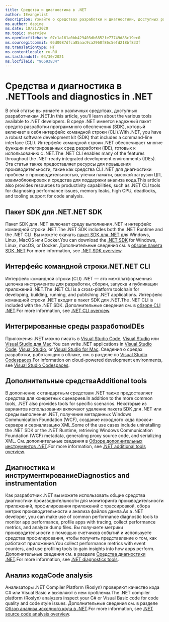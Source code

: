 ```yaml
---
title: Средства и диагностика в .NET
author: IEvangelist
description: Узнайте о средствах разработки и диагностики, доступных разработчикам .NET.
ms.author: dapine
ms.date: 10/21/2020
ms.topic: overview
ms.openlocfilehash: 07c1a161a0bb429403db6852fe77749d83c19ec0
ms.sourcegitcommit: 05d0087dfca85aac9ca2960f86c5efd218bf833f
ms.translationtype: HT
ms.contentlocale: ru-RU
ms.lasthandoff: 03/30/2021
ms.locfileid: "96593834"
---
```

# <a name="tools-and-diagnostics-in-net"></a><span data-ttu-id="bf6f6-103">Средства и диагностика в .NET</span><span class="sxs-lookup"><span data-stu-id="bf6f6-103">Tools and diagnostics in .NET</span></span>

<span data-ttu-id="bf6f6-104">В этой статье вы узнаете о различных средствах, доступных разработчикам .NET.</span><span class="sxs-lookup"><span data-stu-id="bf6f6-104">In this article, you'll learn about the various tools available to .NET developers.</span></span> <span data-ttu-id="bf6f6-105">В среде .NET имеется надежный пакет средств разработки программного обеспечения (SDK), который включает в себя интерфейс командной строки (CLI).</span><span class="sxs-lookup"><span data-stu-id="bf6f6-105">With .NET, you have a robust software development kit (SDK) that includes a command-line interface (CLI).</span></span> <span data-ttu-id="bf6f6-106">Интерфейс командной строки .NET обеспечивает многие функции интегрированных сред разработки (IDE), готовых к использованию с .NET.</span><span class="sxs-lookup"><span data-stu-id="bf6f6-106">The .NET CLI enables many of the features throughout the .NET-ready integrated development environments (IDEs).</span></span> <span data-ttu-id="bf6f6-107">Эта статья также предоставляет ресурсы для повышения производительности, такие как средства CLI .NET для диагностики проблем с производительностью, утечки памяти, высокой загрузки ЦП, взаимоблокировок и средства для поддержки анализа кода.</span><span class="sxs-lookup"><span data-stu-id="bf6f6-107">This article also provides resources to productivity capabilities, such as .NET CLI tools for diagnosing performance issues, memory leaks, high CPU, deadlocks, and tooling support for code analysis.</span></span>

## <a name="net-sdk"></a><span data-ttu-id="bf6f6-108">Пакет SDK для .NET</span><span class="sxs-lookup"><span data-stu-id="bf6f6-108">.NET SDK</span></span>

<span data-ttu-id="bf6f6-109">Пакет SDK для .NET включает среду выполнения .NET и интерфейс командной строки .NET.</span><span class="sxs-lookup"><span data-stu-id="bf6f6-109">The .NET SDK includes both the .NET Runtime and the .NET CLI.</span></span> <span data-ttu-id="bf6f6-110">Вы можете скачать [пакет SDK для .NET](https://dotnet.microsoft.com/download) для Windows, Linux, MacOS или Docker.</span><span class="sxs-lookup"><span data-stu-id="bf6f6-110">You can download the [.NET SDK](https://dotnet.microsoft.com/download) for Windows, Linux, macOS, or Docker.</span></span> <span data-ttu-id="bf6f6-111">Дополнительные сведения см. в [обзоре пакета SDK .NET](../core/sdk.md).</span><span class="sxs-lookup"><span data-stu-id="bf6f6-111">For more information, see [.NET SDK overview](../core/sdk.md).</span></span>

## <a name="net-cli"></a><span data-ttu-id="bf6f6-112">Интерфейс командной строки.NET</span><span class="sxs-lookup"><span data-stu-id="bf6f6-112">.NET CLI</span></span>

<span data-ttu-id="bf6f6-113">Интерфейс командной строки (CLI) .NET — это межплатформенная цепочка инструментов для разработки, сборки, запуска и публикации приложений .NET.</span><span class="sxs-lookup"><span data-stu-id="bf6f6-113">The .NET CLI is a cross-platform toolchain for developing, building, running, and publishing .NET applications.</span></span> <span data-ttu-id="bf6f6-114">Интерфейс командной строки .NET входит в пакет SDK для .NET.</span><span class="sxs-lookup"><span data-stu-id="bf6f6-114">The .NET CLI is included with the .NET SDK.</span></span> <span data-ttu-id="bf6f6-115">Дополнительные сведения см. в [обзоре CLI .NET](../core/tools/index.md).</span><span class="sxs-lookup"><span data-stu-id="bf6f6-115">For more information, see [.NET CLI overview](../core/tools/index.md).</span></span>

## <a name="ides"></a><span data-ttu-id="bf6f6-116">Интегрированные среды разработки</span><span class="sxs-lookup"><span data-stu-id="bf6f6-116">IDEs</span></span>

<span data-ttu-id="bf6f6-117">Приложения .NET можно писать в [Visual Studio Code](https://code.visualstudio.com/docs), [Visual Studio](/visualstudio/windows) или [Visual Studio для Mac](/visualstudio/mac).</span><span class="sxs-lookup"><span data-stu-id="bf6f6-117">You can write .NET applications in [Visual Studio Code](https://code.visualstudio.com/docs), [Visual Studio](/visualstudio/windows), or [Visual Studio for Mac](/visualstudio/mac).</span></span> <span data-ttu-id="bf6f6-118">Сведения о средах разработки, работающих в облаке, см. в разделе по [Visual Studio Codespaces](/visualstudio/codespaces/overview/what-is-vsonline).</span><span class="sxs-lookup"><span data-stu-id="bf6f6-118">For information on cloud-powered development environments, see [Visual Studio Codespaces](/visualstudio/codespaces/overview/what-is-vsonline).</span></span>

## <a name="additional-tools"></a><span data-ttu-id="bf6f6-119">Дополнительные средства</span><span class="sxs-lookup"><span data-stu-id="bf6f6-119">Additional tools</span></span>

<span data-ttu-id="bf6f6-120">В дополнение к стандартным средствам .NET также предоставляет средства для конкретных сценариев.</span><span class="sxs-lookup"><span data-stu-id="bf6f6-120">In addition to the more common tools, .NET also provides tools for specific scenarios.</span></span> <span data-ttu-id="bf6f6-121">Некоторые из вариантов использования включают удаление пакета SDK для .NET или среды выполнения .NET, получение метаданных Windows Communication Foundation (WCF), создание исходного кода прокси-сервера и сериализацию XML.</span><span class="sxs-lookup"><span data-stu-id="bf6f6-121">Some of the use cases include uninstalling the .NET SDK or the .NET Runtime, retrieving Windows Communication Foundation (WCF) metadata, generating proxy source code, and serializing XML.</span></span> <span data-ttu-id="bf6f6-122">См. дополнительные сведения в [Обзоре дополнительных инструментов .NET](../core/additional-tools/index.md).</span><span class="sxs-lookup"><span data-stu-id="bf6f6-122">For more information, see [.NET additional tools overview](../core/additional-tools/index.md).</span></span>

## <a name="diagnostics-and-instrumentation"></a><span data-ttu-id="bf6f6-123">Диагностика и инструментирование</span><span class="sxs-lookup"><span data-stu-id="bf6f6-123">Diagnostics and instrumentation</span></span>

<span data-ttu-id="bf6f6-124">Как разработчик .NET вы можете использовать общие средства диагностики производительности для мониторинга производительности приложений, профилирования приложений с трассировкой, сбора метрик производительности и анализа файлов дампа.</span><span class="sxs-lookup"><span data-stu-id="bf6f6-124">As a .NET developer, you can make use of common performance diagnostic tools to monitor app performance, profile apps with tracing, collect performance metrics, and analyze dump files.</span></span> <span data-ttu-id="bf6f6-125">Вы получаете метрики производительности с помощью счетчиков событий и используете средства профилирования, чтобы получить представление о том, как работают приложения.</span><span class="sxs-lookup"><span data-stu-id="bf6f6-125">You collect performance metrics with event counters, and use profiling tools to gain insights into how apps perform.</span></span> <span data-ttu-id="bf6f6-126">Дополнительные сведения см. в разделе [Средства диагностики .NET](../core/diagnostics/index.md).</span><span class="sxs-lookup"><span data-stu-id="bf6f6-126">For more information, see [.NET diagnostics tools](../core/diagnostics/index.md).</span></span>

## <a name="code-analysis"></a><span data-ttu-id="bf6f6-127">Анализ кода</span><span class="sxs-lookup"><span data-stu-id="bf6f6-127">Code analysis</span></span>

<span data-ttu-id="bf6f6-128">Анализаторы .NET Compiler Platform (Roslyn) проверяют качество кода C# или Visual Basic и выявляют в нем проблемы.</span><span class="sxs-lookup"><span data-stu-id="bf6f6-128">The .NET compiler platform (Roslyn) analyzers inspect your C# or Visual Basic code for code quality and code style issues.</span></span> <span data-ttu-id="bf6f6-129">Дополнительные сведения см. в разделе [Обзор анализа исходного кода в .NET](code-analysis/overview.md).</span><span class="sxs-lookup"><span data-stu-id="bf6f6-129">For more information, see [.NET source code analysis overview](code-analysis/overview.md).</span></span>
